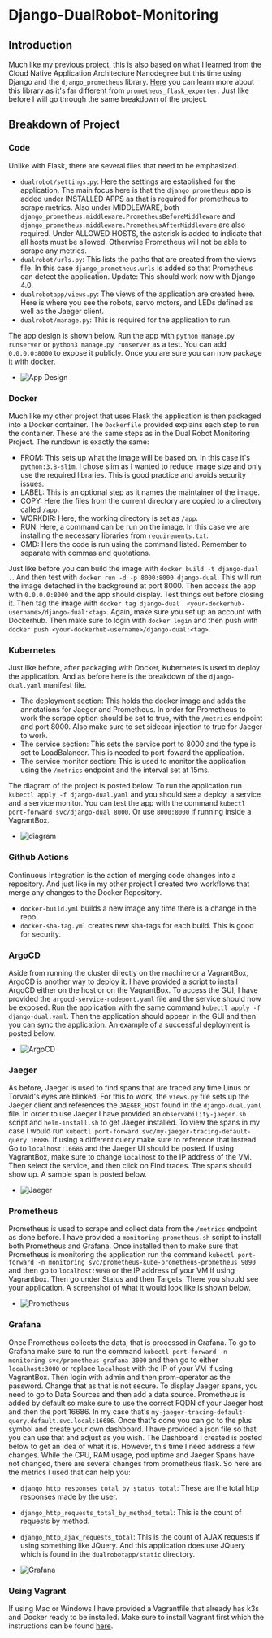 # Django-DualRobot-Monitoring

## Introduction

Much like my previous project, this is also based on what I learned from the Cloud Native Application Architecture Nanodegree but this time using Django and the `django_prometheus` library. [Here](https://github.com/korfuri/django-prometheus) you can learn more about this library as it's far different from `prometheus_flask_exporter`. Just like before I will go through the same breakdown of the project. 

## Breakdown of Project

### Code

Unlike with Flask, there are several files that need to be emphasized.

* `dualrobot/settings.py`: Here the settings are established for the application. The main focus here is that the `django_prometheus` app is added under INSTALLED APPS as that is required for prometheus to scrape metrics. Also under MIDDLEWARE, both `django_prometheus.middleware.PrometheusBeforeMiddleware` and `django_prometheus.middleware.PrometheusAfterMiddleware` are also required. Under ALLOWED HOSTS, the asterisk is added to indicate that all hosts must be allowed. Otherwise Prometheus will not be able to scrape any metrics.
* `dualrobot/urls.py`: This lists the paths that are created from the views file. In this case `django_prometheus.urls` is added so that Prometheus can detect the application. Update: This should work now with Django 4.0.
* `dualrobotapp/views.py`: The views of the application are created here. Here is where you see the robots, servo motors, and LEDs defined as well as the Jaeger client. 
* `dualrobot/manage.py`: This is required for the application to run. 

The app design is shown below. Run the app with `python manage.py runserver` or `python3 manage.py runserver` as a test. You can add `0.0.0.0:8000` to expose it publicly. Once you are sure you can now package it with docker.

* ![App Design](https://github.com/sentairanger/Django-DualRobot-Monitoring/blob/main/images/app-design.png)

### Docker

Much like my other project that uses Flask the application is then packaged into a Docker container. The `Dockerfile` provided explains each step to run the container.  These are the same steps as in the Dual Robot Monitoring Project. The rundown is exactly the same:

* FROM: This sets up what the image will be based on. In this case it's `python:3.8-slim`. I chose slim as I wanted to reduce image size and only use the required libraries. This is good practice and avoids security issues.
* LABEL: This is an optional step as it names the maintainer of the image.
* COPY: Here the files from the current directory are copied to a directory called `/app`.
* WORKDIR: Here, the working directory is set as `/app`.
* RUN: Here, a command can be run on the image. In this case we are installing the necessary libraries from `requirements.txt`.
* CMD: Here the code is run using the command listed. Remember to separate with commas and quotations.

Just like before you can build the image with `docker build -t django-dual .`. And then test with `docker run -d -p 8000:8000 django-dual`. This will run the image detached in the background at port 8000. Then access the app with `0.0.0.0:8000` and the app should display. Test things out before closing it. Then tag the image with `docker tag django-dual  <your-dockerhub-username>/django-dual:<tag>`. Again, make sure you set up an account with Dockerhub. Then make sure to login with `docker login` and then push with `docker push <your-dockerhub-username>/django-dual:<tag>`.

### Kubernetes

Just like before, after packaging with Docker, Kubernetes is used to deploy the application. And as before here is the breakdown of the `django-dual.yaml` manifest file.

* The deployment section: This holds the docker image and adds the annotations for Jaeger and Prometheus. In order for Prometheus to work the scrape option should be set to true, with the `/metrics` endpoint and port 8000. Also make sure to set sidecar injection to true for Jaeger to work.
* The service section: This sets the service port to 8000 and the type is set to LoadBalancer. This is needed to port-foward the application.
* The service monitor section: This is used to monitor the application using the `/metrics` endpoint and the interval set at 15ms.

The diagram of the project is posted below. To run the application run `kubectl apply -f django-dual.yaml` and you should see a deploy, a service and a service monitor. You can test the app with the command `kubectl port-forward svc/django-dual 8000`. Or use `8000:8000` if running inside a VagrantBox.

* ![diagram](https://github.com/sentairanger/Django-DualRobot-Monitoring/blob/main/images/django-diagram.png)

### Github Actions

Continuous Integration is the action of merging code changes into a repository. And just like in my other project I created two workflows that merge any changes to the Docker Repository. 

* `docker-build.yml` builds a new image any time there is a change in the repo.
* `docker-sha-tag.yml` creates new sha-tags for each build. This is good for security.

### ArgoCD

Aside from running the cluster directly on the machine or a VagrantBox, ArgoCD is another way to deploy it. I have provided a script to install ArgoCD either on the host or on the VagrantBox. To access the GUI, I have provided the `argocd-service-nodeport.yaml` file and the service should now be exposed. Run the application with the same command `kubectl apply -f django-dual.yaml`. Then the application should appear in the GUI and then you can sync the application. An example of a successful deployment is posted below.

* ![ArgoCD](https://github.com/sentairanger/Django-DualRobot-Monitoring/blob/main/images/argocd-deploy.png)


### Jaeger

As before, Jaeger is used to find spans that are traced any time Linus or Torvald's eyes are blinked. For this to work, the `views.py` file sets up the Jaeger client and references the `JAEGER_HOST` found in the `django-dual.yaml` file. In order to use Jaeger I have provided an `observability-jaeger.sh` script and `helm-install.sh` to get Jaeger installed. To view the spans in my case I would run `kubectl port-forward svc/my-jaeger-tracing-default-query 16686`. If using a different query make sure to reference that instead. Go to `localhost:16686` and the Jaeger UI should be posted. If using VagrantBox, make sure to change `localhost` to the IP address of the VM. Then select the service, and then click on Find traces. The spans should show up. A sample span is posted below. 

* ![Jaeger](https://github.com/sentairanger/Django-DualRobot-Monitoring/blob/main/images/jaeger-sample-span.png)

### Prometheus

Prometheus is used to scrape and collect data from the `/metrics` endpoint as done before. I have provided a `monitoring-prometheus.sh` script to install both Prometheus and Grafana. Once installed then to make sure that Prometheus is monitoring the application run the command `kubectl port-forward -n monitoring svc/prometheus-kube-prometheus-prometheus 9090` and then go to `localhost:9090` or the IP address of your VM if using Vagrantbox. Then go under Status and then Targets. There you should see your application. A screenshot of what it would look like is shown below.

* ![Prometheus](https://github.com/sentairanger/Django-DualRobot-Monitoring/blob/main/images/prometheus-monitor.png)

### Grafana

Once Prometheus collects the data, that is processed in Grafana. To go to Grafana make sure to run the command `kubectl port-forward -n monitoring svc/prometheus-grafana 3000` and then go to either `localhost:3000` or replace `localhost` with the IP of your VM if using VagrantBox. Then login with admin and then prom-operator as the password. Change that as that is not secure. To display Jaeger spans, you need to go to Data Sources and then add a data source. Prometheus is added by default so make sure to use the correct FQDN of your Jaeger host and then the port 16686. In my case that's `my-jaeger-tracing-default-query.default.svc.local:16686`. Once that's done you can go to the plus symbol and create your own dashboard. I have provided a json file so that you can use that and adjust as you wish. The Dashboard I created is posted below to get an idea of what it is. However, this time I need address a few changes. While the CPU, RAM usage, pod uptime and Jaeger Spans have not changed, there are several changes from prometheus flask. So here are the metrics I used that can help you:

* `django_http_responses_total_by_status_total`: These are the total http responses made by the user.
* `django_http_requests_total_by_method_total`: This is the count of requests by method.
* `django_http_ajax_requests_total`: This is the count of AJAX requests if using something like JQuery. And this application does use JQuery which is found in the `dualrobotapp/static` directory.

* ![Grafana](https://github.com/sentairanger/Django-DualRobot-Monitoring/blob/main/images/grafana-dashboard.png)

### Using Vagrant

If using Mac or Windows I have provided a Vagrantfile that already has k3s and Docker ready to be installed. Make sure to install Vagrant first which the instructions can be found [here](https://www.vagrantup.com/downloads).
